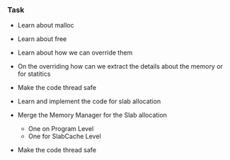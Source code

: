 ### Task
 - Learn about malloc
 - Learn about free
 - Learn about how we can override them
 - On the overriding how can we extract the details about the memory or for statitics
 
 - Make the code thread safe

 - Learn and implement the code for slab allocation
 - Merge the Memory Manager for the Slab allocation
    - One on Program Level
    - One for SlabCache Level
 - Make the code thread safe
